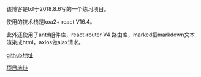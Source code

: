 该博客是lxf于2018.8.6写的一个练习项目。

使用的技术栈是koa2+ react V16.4。

此外还使用了antd组件库，react-router V4 路由库，marked把markdown文本渲染成html，axios做ajax请求。

[github地址](https://github.com/a1092297797/react-koa-website)

[项目地址](http://193.112.248.40/)
